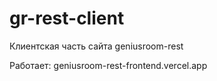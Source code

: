 # gr-rest-client

Клиентская часть сайта geniusroom-rest

Работает: geniusroom-rest-frontend.vercel.app
